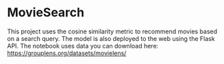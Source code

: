 # MovieSearch

This project uses the cosine similarity metric to recommend movies based on a search query. The model is also deployed to the web using the Flask API. The notebook uses data you can download here: https://grouplens.org/datasets/movielens/ 
